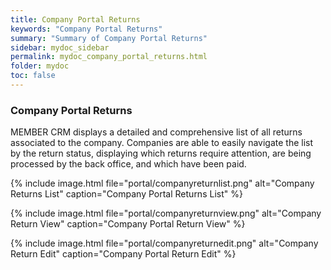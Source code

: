 ```yaml
---
title: Company Portal Returns
keywords: "Company Portal Returns"
summary: "Summary of Company Portal Returns"
sidebar: mydoc_sidebar
permalink: mydoc_company_portal_returns.html
folder: mydoc
toc: false
---
```


### Company Portal Returns

MEMBER CRM displays a detailed and comprehensive list of all returns associated to the company. Companies are able to easily navigate the list by the return status, displaying which returns require attention, are being processed by the back office, and which have been paid.

{% include image.html file="portal/companyreturnlist.png" alt="Company Returns List" caption="Company Portal Returns List" %}

{% include image.html file="portal/companyreturnview.png" alt="Company Return View" caption="Company Portal Return View" %}

{% include image.html file="portal/companyreturnedit.png" alt="Company Return Edit" caption="Company Portal Return Edit" %}

